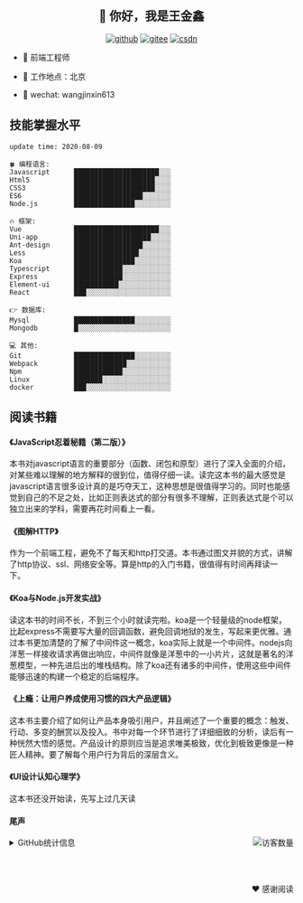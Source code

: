 <h2 align="center">👋 你好，我是王金鑫</h2>
<p align="center">
  <a href="https://github.com/wangjinxin613"><img src="https://img.shields.io/badge/GitHub-24292e" alt="github"></a>
  <a href="https://gitee.com/wangjinxin613_admin"><img src="https://img.shields.io/badge/Gitee-fe7300" alt="gitee"></a>
  <a href="https://blog.csdn.net/qq_30113287"><img src="https://img.shields.io/badge/CSDN-cf000e" alt="csdn"></a>
</p>

- 🔭    前端工程师

- 🌱   工作地点：北京

- 💬    wechat: wangjinxin613



## 技能掌握水平

<!--START_SECTION:waka-->
```text
update time: 2020-08-09

🍀 编程语言: 
Javascript      █████████████████████░░░
Html5           ████████████████████░░░░ 
CSS3            ████████████████████░░░░ 
ES6             █████████████████░░░░░░░
Node.js         ███████████████░░░░░░░░░

🔥 框架:
Vue             █████████████████████░░░
Uni-app         ███████████████████░░░░░
Ant-design      █████████████████░░░░░░░
Less            ████████████████░░░░░░░░
Koa             ███████████████░░░░░░░░░
Typescript      ████████████░░░░░░░░░░░░
Express         ████████████░░░░░░░░░░░░
Element-ui      ███████████░░░░░░░░░░░░░
React           ███░░░░░░░░░░░░░░░░░░░░░

👉 数据库:
Mysql           ███████████████░░░░░░░░░
Mongodb         █░░░░░░░░░░░░░░░░░░░░░░░

💻 其他: 
Git             ███████████████░░░░░░░░░
Webpack         █████████████░░░░░░░░░░░
Npm             ████████████░░░░░░░░░░░░
Linux           ███████░░░░░░░░░░░░░░░░░
docker          ███░░░░░░░░░░░░░░░░░░░░░
```


<!--END_SECTION:waka-->



## 阅读书籍

#### 《JavaScript忍着秘籍（第二版）》 
本书对javascript语言的重要部分（函数、闭包和原型）进行了深入全面的介绍，对某些难以理解的地方解释的很到位，值得仔细一读。读完这本书的最大感觉是javascript语言很多设计真的是巧夺天工，这种思想是很值得学习的。同时也能感觉到自己的不足之处，比如正则表达式的部分有很多不理解，正则表达式是个可以独立出来的学科，需要再花时间看上一看。
#### 《图解HTTP》
作为一个前端工程，避免不了每天和http打交道。本书通过图文并貌的方式，讲解了http协议、ssl、网络安全等。算是http的入门书籍，很值得有时间再拜读一下。
#### 《Koa与Node.js开发实战》
读这本书的时间不长，不到三个小时就读完啦。koa是一个轻量级的node框架，比起express不需要写大量的回调函数，避免回调地狱的发生，写起来更优雅。通过本书更加清楚的了解了中间件这一概念，koa实际上就是一个中间件。nodejs向洋葱一样接收请求再做出响应，中间件就像是洋葱中的一小片片，这就是著名的洋葱模型，一种先进后出的堆栈结构。除了koa还有诸多的中间件，使用这些中间件能够迅速的构建一个稳定的后端程序。
#### 《上瘾：让用户养成使用习惯的四大产品逻辑》
这本书主要介绍了如何让产品本身吸引用户，并且阐述了一个重要的概念：触发、行动、多变的酬赏以及投入。书中对每一个环节进行了详细细致的分析，读后有一种恍然大悟的感觉。产品设计的原则应当是追求唯美极致，优化到极致更像是一种匠人精神。要了解每个用户行为背后的深层含义。

#### 《UI设计认知心理学》
这本书还没开始读，先写上过几天读

#### 尾声
<img align='right' src="https://profile-counter.glitch.me/wangjinxin613/count.svg" alt="访客数量"/>

<details>
<summary>GitHub统计信息</summary>

<br/>


<a href="https://github.com/wangjinxin613/wangjinxin613">
  <img align="center" src="https://github-readme-stats.anuraghazra1.vercel.app/api?username=wangjinxin613&show_icons=true" />
</a>
<br/>

---

[![Top Langs](https://github-readme-stats.vercel.app/api/top-langs/?username=wangjinxin613&hide=php,java)](https://github.com/anuraghazra/github-readme-stats)

---

[![wangjinxin's contribution graph as a Game of Life](https://github4life.herokuapp.com/wangjinxin613.gif)](https://github4life.herokuapp.com/wangjinxin613)

</details>


<br><br>
<div style="float:right">❤️ 感谢阅读</div>

